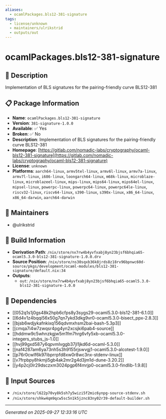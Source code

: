 ```yaml
---
aliases:
  - ocamlPackages.bls12-381-signature
tags:
  - license/unknown
  - maintainers/ulrikstrid
  - outputs/out
---
```


# ocamlPackages.bls12-381-signature

## 📝 Description

Implementation of BLS signatures for the pairing-friendly curve BLS12-381

## 📋 Package Information

- **Name**: `ocamlPackages.bls12-381-signature`
- **Version**: `381-signature-1.0.0`
- **Available**: ✅ Yes
- **Broken**: ✅ No
- **Description**: Implementation of BLS signatures for the pairing-friendly curve BLS12-381
- **Homepage**: [https://gitlab.com/nomadic-labs/cryptography/ocaml-bls12-381-signature](https://gitlab.com/nomadic-labs/cryptography/ocaml-bls12-381-signature)
- **License**: `unknown`
- **Platforms**: `aarch64-linux`, `armv5tel-linux`, `armv6l-linux`, `armv7a-linux`, `armv7l-linux`, `i686-linux`, `loongarch64-linux`, `m68k-linux`, `microblaze-linux`, `microblazeel-linux`, `mips-linux`, `mips64-linux`, `mips64el-linux`, `mipsel-linux`, `powerpc-linux`, `powerpc64-linux`, `powerpc64le-linux`, `riscv32-linux`, `riscv64-linux`, `s390-linux`, `s390x-linux`, `x86_64-linux`, `x86_64-darwin`, `aarch64-darwin`
## 👥 Maintainers

- @ulrikstrid


## 🔧 Build Information

- **Derivation Path**: `/nix/store/nx7rw4b4yvfxabj8yn23bjsf6bhqia65-ocaml5.3.0-bls12-381-signature-1.0.0.drv`
- **Source Position**: `/nix/store/ns30sqxb36k8jrds8z18rv96bpnwc60d-source/pkgs/development/ocaml-modules/bls12-381-signature/default.nix:34`
- **Outputs**:
  - `out`:  `/nix/store/nx7rw4b4yvfxabj8yn23bjsf6bhqia65-ocaml5.3.0-bls12-381-signature-1.0.0`

## 🔗 Dependencies

- [[052q1s1j0gs48k2hpb6cfps8y3sygs29-ocaml5.3.0-bls12-381-6.1.0]]
- [[6d4v1z4bqqi56x50g7qn7ykd3dkg9vr0-ocaml5.3.0-bisect_ppx-2.8.3]]
- [[bjsb6wdjykafnkixq156qdvmxhsm2bai-bash-5.3p3]]
- [[cmqa7i4w7zwqsr4pg4yn2xcsjki6pab4-source]]
- [[hddmw9c5whnzkgjw5m1fm7hrg6vfy5xb-ocaml5.3.0-integers_stubs_js-1.0]]
- [[hvj99gxd587y6qpvmlvggb37jl1jkd6d-ocaml-5.3.0]]
- [[naf4287am6ya73nh5s3h9155rjswvgj1-ocaml5.3.0-alcotest-1.9.0]]
- [[p76r0cwlf6k97ibprrpfd8xw0r8wc3nx-stdenv-linux]]
- [[v7frpbpy8hkmji5gb4ak2mr2g4d3jm1d-dune-3.20.2]]
- [[y4p2cj0lr29dsczxm3024pgp6f4mrjp0-ocaml5.3.0-findlib-1.9.8]]

## 📁 Input Sources

- `/nix/store/l622p70vy8k5sh7y5wizi5f2mic6ynpg-source-stdenv.sh`
- `/nix/store/shkw4qm9qcw5sc5n1k5jznc83ny02r39-default-builder.sh`

---
*Generated on 2025-09-27 12:33:16 UTC*
